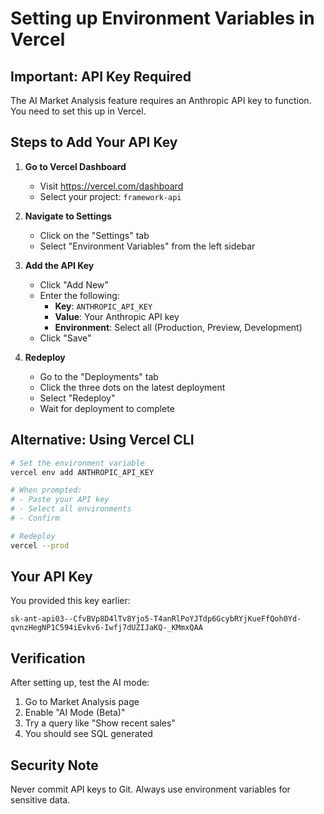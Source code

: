 # Setting up Environment Variables in Vercel

## Important: API Key Required
The AI Market Analysis feature requires an Anthropic API key to function. You need to set this up in Vercel.

## Steps to Add Your API Key

1. **Go to Vercel Dashboard**
   - Visit https://vercel.com/dashboard
   - Select your project: `framework-api`

2. **Navigate to Settings**
   - Click on the "Settings" tab
   - Select "Environment Variables" from the left sidebar

3. **Add the API Key**
   - Click "Add New"
   - Enter the following:
     - **Key**: `ANTHROPIC_API_KEY`
     - **Value**: Your Anthropic API key
     - **Environment**: Select all (Production, Preview, Development)
   - Click "Save"

4. **Redeploy**
   - Go to the "Deployments" tab
   - Click the three dots on the latest deployment
   - Select "Redeploy"
   - Wait for deployment to complete

## Alternative: Using Vercel CLI

```bash
# Set the environment variable
vercel env add ANTHROPIC_API_KEY

# When prompted:
# - Paste your API key
# - Select all environments
# - Confirm

# Redeploy
vercel --prod
```

## Your API Key
You provided this key earlier:
```
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
```

## Verification
After setting up, test the AI mode:
1. Go to Market Analysis page
2. Enable "AI Mode (Beta)"
3. Try a query like "Show recent sales"
4. You should see SQL generated

## Security Note
Never commit API keys to Git. Always use environment variables for sensitive data.